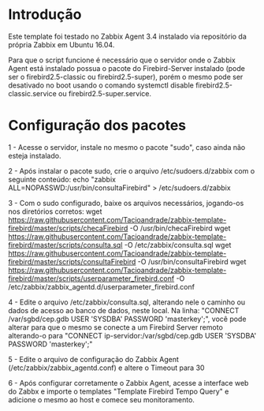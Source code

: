 # Introdução

Este template foi testado no Zabbix Agent 3.4 instalado via repositório da própria Zabbix em Ubuntu 16.04.

Para que o script funcione é necessário que o servidor onde o Zabbix Agent está instalado possua o pacote do Firebird-Server instalado (pode ser o firebird2.5-classic ou firebird2.5-super), porém o mesmo pode ser desativado no boot usando o comando systemctl disable firebird2.5-classic.service ou firebird2.5-super.service.

# Configuração dos pacotes

1 - Acesse o servidor, instale no mesmo o pacote "sudo", caso ainda não esteja instalado.

2 - Após instalar o pacote sudo, crie o arquivo /etc/sudoers.d/zabbix com o seguinte conteúdo:
echo "zabbix ALL=NOPASSWD:/usr/bin/consultaFirebird" > /etc/sudoers.d/zabbix

3 - Com o sudo configurado, baixe os arquivos necessários, jogando-os nos diretórios corretos:
wget https://raw.githubusercontent.com/Tacioandrade/zabbix-template-firebird/master/scripts/checaFirebird -O /usr/bin/checaFirebird
wget https://raw.githubusercontent.com/Tacioandrade/zabbix-template-firebird/master/scripts/consulta.sql -O /etc/zabbix/consulta.sql 
wget https://raw.githubusercontent.com/Tacioandrade/zabbix-template-firebird/master/scripts/consultaFirebird -O /usr/bin/consultaFirebird
wget https://raw.githubusercontent.com/Tacioandrade/zabbix-template-firebird/master/scripts/userparameter_firebird.conf -O /etc/zabbix/zabbix_agentd.d/userparameter_firebird.conf

4 - Edite o arquivo /etc/zabbix/consulta.sql, alterando nele o caminho ou dados de acesso ao banco de dados, neste local. Na linha: "CONNECT /var/sgbd/cep.gdb USER 'SYSDBA' PASSWORD 'masterkey';", você pode alterar para que o mesmo se conecte a um Firebird Server remoto alterando-o para "CONNECT ip-servidor:/var/sgbd/cep.gdb USER 'SYSDBA' PASSWORD 'masterkey';"

5 - Edite o arquivo de configuração do Zabbix Agent (/etc/zabbix/zabbix_agentd.conf) e altere o Timeout para 30

6 - Após configurar corretamente o Zabbix Agent, acesse a interface web do Zabbx e importe o templates "Template Firebird Tempo Query" e adicione o mesmo ao host e comece seu monitoramento.